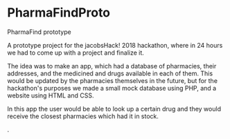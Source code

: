 # PharmaFindProto
PharmaFind prototype

A prototype project for the jacobsHack! 2018 hackathon, where in 24 hours we had to come up with a project and finalize it.

The idea was to make an app, which had a database of pharmacies, their addresses, and the medicined and drugs available in each of them.
This would be updated by the pharmacies themselves in the future, but for the hackathon's purposes we made a small mock database using PHP, and a website using HTML and CSS. 

In this app the user would be able to look up a certain drug and they would receive the closest pharmacies which had it in stock.

.
